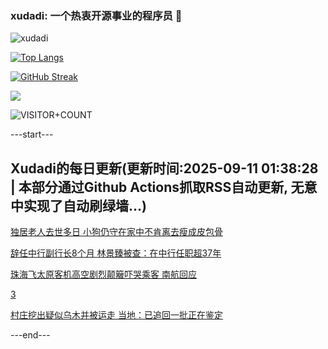 ### xudadi: 一个热衷开源事业的程序员 👋

![xudadi](https://github-readme-stats-git-masterorgs-github-readme-stats-team.vercel.app/api?username=xudadi)

[![Top Langs](https://github-readme-stats.vercel.app/api/top-langs/?username=xudadi)](https://github.com/anuraghazra/github-readme-stats)

[![GitHub Streak](https://streak-stats.demolab.com?user=xudadi&locale=zh_Hans)](https://git.io/streak-stats)

![](https://raw.githubusercontent.com/xudadi/xudadi/main/assets/github-contribution-grid-snake.svg)

![VISITOR+COUNT](https://komarev.com/ghpvc/?username=xudadi&label=VISITOR+COUNT)


---start---

## Xudadi的每日更新(更新时间:2025-09-11 01:38:28 | 本部分通过Github Actions抓取RSS自动更新, 无意中实现了自动刷绿墙...)

[独居老人去世多日 小狗仍守在家中不肯离去瘦成皮包骨](https://m.163.com/news/article/K91OKIJF0514D3UH.html)

[辞任中行副行长8个月 林景臻被查：在中行任职超37年](https://m.163.com/news/article/K91I58A605129QAF.html)

[珠海飞太原客机高空剧烈颠簸吓哭乘客 南航回应](https://m.163.com/news/article/K91IEGDP0530JPVV.html)

[3](https://m.163.com/touch/news/sub/domestic)

[村庄挖出疑似乌木并被运走 当地：已追回一批正在鉴定](https://m.163.com/news/article/K9124SU7051492T3.html)

---end---
